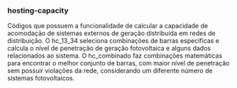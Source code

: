 ### hosting-capacity

Códigos que possuem a funcionalidade de calcular a capacidade de acomodação de sistemas externos de geração distribuída em redes de distribuição. 
O hc_13_34 seleciona combinações de barras específicas e calcula o nível de penetração de geração fotovoltaica e alguns dados relacionados ao sistema. 
O hc_combinado faz combinações matemáticas para encontrar o melhor conjunto de barras, com maior nível de penetração sem possuir violações da rede, 
considerando um diferente número de sistemas fotovoltaicos.

